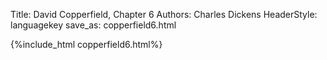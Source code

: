 Title: David Copperfield, Chapter 6
Authors: Charles Dickens
HeaderStyle: languagekey
save_as: copperfield6.html

{%include_html copperfield6.html%}

